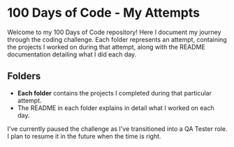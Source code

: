 # 100 Days of Code - My Attempts

Welcome to my 100 Days of Code repository! Here I document my journey through the coding challenge. Each folder represents an attempt, containing the projects I worked on during that attempt, along with the README documentation detailing what I did each day.

## Folders

- **Each folder** contains the projects I completed during that particular attempt.
- The README in each folder explains in detail what I worked on each day.

I've currently paused the challenge as I've transitioned into a QA Tester role. I plan to resume it in the future when the time is right.
